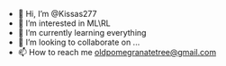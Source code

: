 - 👋 Hi, I’m @Kissas277
- 👀 I’m interested in ML\RL
- 🌱 I’m currently learning everything
- 💞️ I’m looking to collaborate on ...
- 📫 How to reach me oldpomegranatetree@gmail.com

<!---
kissas2koala/kissas2koala is a ✨ special ✨ repository because its `README.md` (this file) appears on your GitHub profile.
You can click the Preview link to take a look at your changes.
--->
